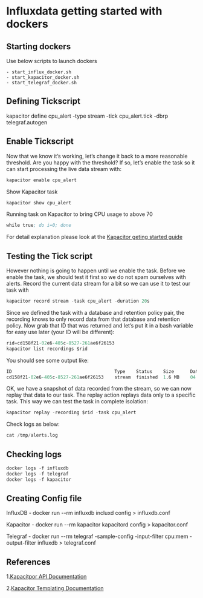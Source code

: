 # Influxdata getting started with dockers


## Starting dockers

Use below scripts to launch dockers

    - start_influx_docker.sh
    - start_kapacitor_docker.sh
    - start_telegraf_docker.sh

## Defining Tickscript

kapacitor define cpu_alert -type stream -tick cpu_alert.tick -dbrp telegraf.autogen


## Enable Tickscript

Now that we know it’s working, let’s change it back to a more reasonable
threshold. Are you happy with the threshold? If so, let’s enable the task so it
can start processing the live data stream with:

```s
kapacitor enable cpu_alert
```

Show Kapacitor task

```s
kapacitor show cpu_alert
```

Running task on Kapacitor to bring CPU usage to above 70

```s
while true; do i=0; done
```

For detail explanation please look at the [Kapacitor geting started
guide](https://docs.influxdata.com/kapacitor/v1.2/introduction/getting_started/)

## Testing the Tick script

However nothing is going to happen until we enable the task. Before we enable
the task, we should test it first so we do not spam ourselves with alerts.
Record the current data stream for a bit so we can use it to test our task with

```s
kapacitor record stream -task cpu_alert -duration 20s
```

Since we defined the task with a database and retention policy pair, the
recording knows to only record data from that database and retention policy. Now
grab that ID that was returned and let’s put it in a bash variable for easy use
later (your ID will be different):

```s
rid=cd158f21-02e6-405c-8527-261ae6f26153
kapacitor list recordings $rid
```

You should see some output like:

```s
ID                                      Type    Status    Size      Date
cd158f21-02e6-405c-8527-261ae6f26153    stream  finished  1.6 MB    04 May 16 11:44 MDT
```

OK, we have a snapshot of data recorded from the stream, so we can now replay
that data to our task. The replay action replays data only to a specific task.
This way we can test the task in complete isolation:

```s
kapacitor replay -recording $rid -task cpu_alert
```

Check logs as below:

```s
cat /tmp/alerts.log
```

## Checking logs

```s
docker logs -f influxdb
docker logs -f telegraf
docker logs -f kapacitor

```

## Creating Config file

InfluxDB  - docker run --rm influxdb incluxd config > influxdb.conf

Kapacitor - docker run --rm kapacitor kapacitord config > kapacitor.conf

Telegraf  - docker run --rm telegraf -sample-config -input-filter cpu:mem -output-filter influxdb > telegraf.conf

## References

1.[Kapacitpor API Documentation](https://docs.influxdata.com/kapacitor/v1.2/api/api)

2.[Kapacitor Templating Documentation](https://docs.influxdata.com/kapacitor/v1.2/examples/template_tasks/)